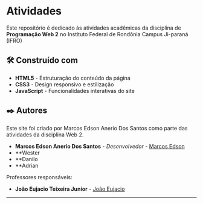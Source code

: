 # Atividades
Este repositório é dedicado às atividades acadêmicas da disciplina de **Programação Web 2** no Instituto Federal de Rondônia Campus Ji-paraná (IFRO)

## 🛠️ Construído com

* **HTML5** - Estruturação do conteúdo da página
* **CSS3** - Design responsivo e estilização
* **JavaScript** - Funcionalidades interativas do site

## ✒️ Autores

Este site foi criado por Marcos Edson Anerio Dos Santos como parte das atividades da disciplina Web 2.

* **Marcos Edson Anerio Dos Santos** - *Desenvolvedor* - [Marcos Edson](https://github.com/MarcosEdsonAnerio)
* **Wester
* **Danilo
* **Adrian

Professores responsáveis:

* **João Eujacio Teixeira Junior** - [João Eujacio](https://github.com/joaoteixeira)

---
